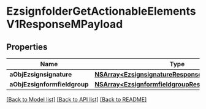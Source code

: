 # EzsignfolderGetActionableElementsV1ResponseMPayload

## Properties
Name | Type | Description | Notes
------------ | ------------- | ------------- | -------------
**aObjEzsignsignature** | [**NSArray&lt;EzsignsignatureResponseCompound&gt;***](EzsignsignatureResponseCompound.md) |  | 
**aObjEzsignformfieldgroup** | [**NSArray&lt;EzsignformfieldgroupResponseCompound&gt;***](EzsignformfieldgroupResponseCompound.md) |  | 

[[Back to Model list]](../README.md#documentation-for-models) [[Back to API list]](../README.md#documentation-for-api-endpoints) [[Back to README]](../README.md)


